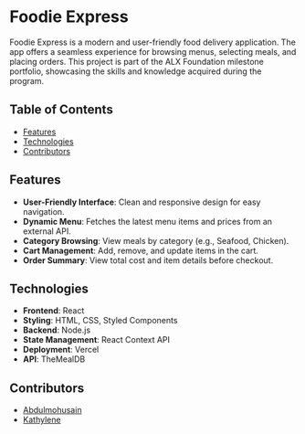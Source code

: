 # Foodie Express

Foodie Express is a modern and user-friendly food delivery application. The app offers a seamless experience for browsing menus, selecting meals, and placing orders.
This project is part of the ALX Foundation milestone portfolio, showcasing the skills and knowledge acquired during the program.

## Table of Contents

- [Features](#features)
- [Technologies](#technologies)
- [Contributors](#Contributors)

## Features

- **User-Friendly Interface**: Clean and responsive design for easy navigation.
- **Dynamic Menu**: Fetches the latest menu items and prices from an external API.
- **Category Browsing**: View meals by category (e.g., Seafood, Chicken).
- **Cart Management**: Add, remove, and update items in the cart.
- **Order Summary**: View total cost and item details before checkout.

## Technologies

- **Frontend**: React
- **Styling**: HTML, CSS, Styled Components
- **Backend**: Node.js
- **State Management**: React Context API
- **Deployment**: Vercel
- **API**: TheMealDB

## Contributors

- [Abdulmohusain](https://github.com/Abdulmohusain)
- [Kathylene](https://github.com/Kathy2470)
